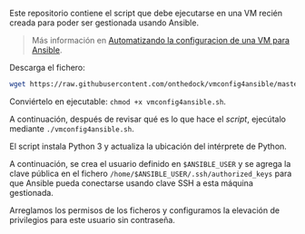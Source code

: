 Este repositorio contiene el script que debe ejecutarse en una VM recién creada para poder ser gestionada usando Ansible.

> Más información en [Automatizando la configuracion de una VM para Ansible](https://onthedock.github.io/post/181216-automatizando-la-configuracion-previa-de-una-vm-para-ansible/).

Descarga el fichero:

```bash
wget https://raw.githubusercontent.com/onthedock/vmconfig4ansible/master/vmconfig4ansible.sh
```

Conviértelo en ejecutable: `chmod +x vmconfig4ansible.sh`.

A continuación, después de revisar qué es lo que hace el *script*, ejecútalo mediante `./vmconfig4ansible.sh`.

El script instala Python 3 y actualiza la ubicación del intérprete de Python.

A continuación, se crea el usuario definido en `$ANSIBLE_USER` y se agrega la clave pública en el fichero `/home/$ANSIBLE_USER/.ssh/authorized_keys` para que Ansible pueda conectarse usando clave SSH a esta máquina gestionada.

Arreglamos los permisos de los ficheros y configuramos la elevación de privilegios para este usuario sin contraseña.
